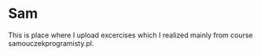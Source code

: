 # Sam

This is place where I upload excercises which I realized mainly from course samouczekprogramisty.pl. 
